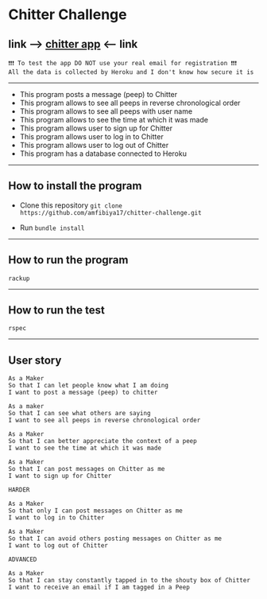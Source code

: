# Chitter Challenge

## link  --> [chitter app](https://chitter---app.herokuapp.com/) <-- link
```
❗❗❗ To test the app DO NOT use your real email for registration ❗❗❗
All the data is collected by Heroku and I don't know how secure it is
```
---

- This program posts a message (peep) to Chitter 
- This program allows to see all peeps in reverse chronological order 
- This program allows to see all peeps with user name
- This program allows to see the time at which it was made 
- This program allows user to sign up for Chitter 
- This program allows user to log in to Chitter 
- This program allows user to log out of Chitter 
- This program has a database connected to Heroku

---

## How to install the program

- Clone this repository `git clone https://github.com/amfibiya17/chitter-challenge.git`

- Run `bundle install`

---

## How to run the program

```shell
rackup
```

---

## How to run the test

```shell
rspec
```

---

## User story
```
As a Maker
So that I can let people know what I am doing  
I want to post a message (peep) to chitter

As a maker
So that I can see what others are saying  
I want to see all peeps in reverse chronological order

As a Maker
So that I can better appreciate the context of a peep
I want to see the time at which it was made

As a Maker
So that I can post messages on Chitter as me
I want to sign up for Chitter

HARDER

As a Maker
So that only I can post messages on Chitter as me
I want to log in to Chitter

As a Maker
So that I can avoid others posting messages on Chitter as me
I want to log out of Chitter

ADVANCED

As a Maker
So that I can stay constantly tapped in to the shouty box of Chitter
I want to receive an email if I am tagged in a Peep
```
